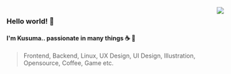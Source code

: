 <!--
**greveill/greveill** is a ✨ _special_ ✨ repository because its `README.md` (this file) appears on your GitHub profile.

Here are some ideas to get you started:
-->
<!-- 
<img align="right" src="https://github-readme-stats.vercel.app/api/top-langs/?username=zenpeaky&count_private=truel&theme=nightowl&border_color=5D4092&custom_title=Languages&layout=compact&border_radius=8"> -->
<img align="right" src="https://github-readme-stats.vercel.app/api?username=zenpeaky&theme=nightowl&show_icons=true&border_radius=8&count_private=true&hide=stars&border_color=5D4092&custom_title=Stats">

### Hello world! 👋
#### I'm Kusuma.. passionate in many things ☕️ 🤠
> Frontend, Backend, Linux, UX Design, UI Design, Illustration, Opensource, Coffee, Game etc.


<!-- <table>
  <tr>
    <td>
      <img src="https://github-readme-stats.vercel.app/api?username=zenpeaky&theme=nightowl&show_icons=true&border_radius=8&count_private=true&hide=stars&border_color=5D4092&custom_title=Stats">
    </td>
    <td>
      <img src="https://github-readme-stats.vercel.app/api/top-langs/?username=zenpeaky&count_private=truel&theme=nightowl&border_color=5D4092&custom_title=Languages&layout=compact&border_radius=8">
    </td>
  </tr>
</table> -->

